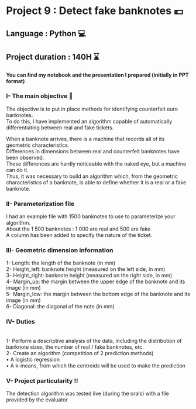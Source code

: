 # Project 9 : Detect fake banknotes 💶
## Language : Python 💻
## Project duration : 140H ⌛
#### You can find my notebook and the presentation I prepared (initially in PPT format)

### I- The main objective 🎯

The objective is to put in place methods for identifying counterfeit euro banknotes. 
<br/> To do this, I have implemented an algorithm capable of automatically differentiating between real and fake tickets.

When a banknote arrives, there is a machine that records all of its geometric characteristics. 
<br/> Differences in dimensions between real and counterfeit banknotes have been observed. 
<br/> These differences are hardly noticeable with the naked eye, but a machine can do it. 
<br/> Thus, it was necessary to build an algorithm which, from the geometric characteristics of a banknote, is able to define whether it is a real or a fake banknote.

### II- Parameterization file

I had an example file with 1500 banknotes to use to parameterize your algorithm. 
<br/> About the 1 500 banknotes : 1 000 are real and 500 are fake
<br/> A column has been added to specify the nature of the ticket.

### III- Geometric dimension information

1- Length: the length of the banknote (in mm)
<br/> 2- Height_left: banknote height (measured on the left side, in mm)
<br/> 3- Height_right: banknote height (measured on the right side, in mm)
<br/> 4- Margin_up: the margin between the upper edge of the banknote and its image (in mm)
<br/> 5- Margin_low: the margin between the bottom edge of the banknote and its image (in mm)
<br/> 6- Diagonal: the diagonal of the note (in mm)

### IV- Duties
<br/> 1- Perform a descriptive analysis of the data, including the distribution of banknote sizes, the number of real / fake banknotes, etc.
<br/> 2- Create an algorithm (competition of 2 prediction methods)
<br/> • A logistic regression
<br/> • A k-means, from which the centroids will be used to make the prediction

### V- Project particularity ‼️
The detection algorithm was tested live (during the orals) with a file provided by the evaluator
